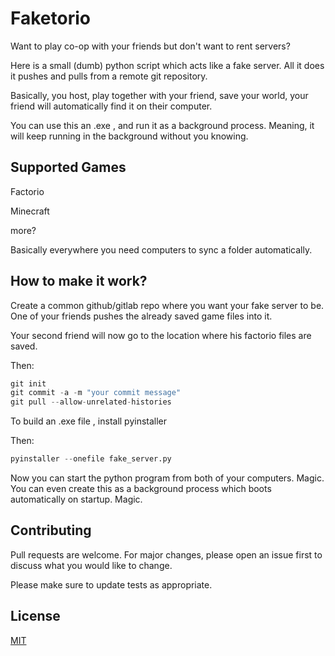 
# Faketorio

Want to play co-op with your friends but don't want to rent servers?

Here is a small (dumb) python script which acts like a fake server. All it does it pushes and pulls from a remote git repository. 

Basically, you host, play together with your friend, save your world, your friend will automatically find it on their computer. 

You can use this an .exe , and run it as a background process. Meaning, it will keep running in the background without you knowing. 

## Supported Games

Factorio 


Minecraft

more?

Basically everywhere you need computers to sync a folder automatically. 

## How to make it work?

Create a common github/gitlab repo where you want your fake server to be. One of your friends pushes the already saved game files into it. 

Your second friend will now go to the location where his factorio files are saved. 

Then:
```python
git init
git commit -a -m "your commit message"
git pull --allow-unrelated-histories
```

To build an .exe file , install pyinstaller

Then:
```python
pyinstaller --onefile fake_server.py   
```

Now you can start the python program from both of your computers. Magic. You can even create this as a background process which boots automatically on startup. Magic. 

## Contributing

Pull requests are welcome. For major changes, please open an issue first
to discuss what you would like to change.

Please make sure to update tests as appropriate.

## License

[MIT](https://choosealicense.com/licenses/mit/)


